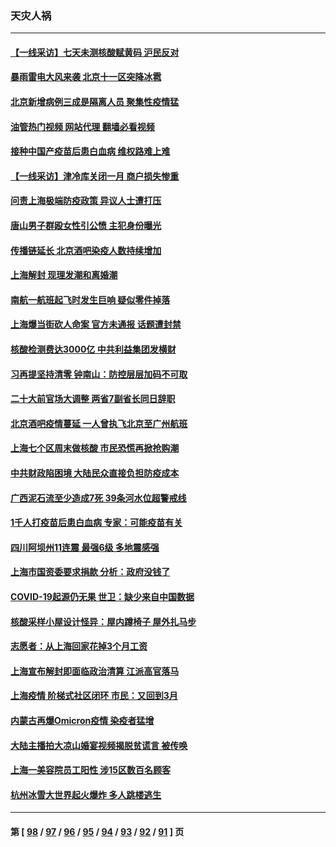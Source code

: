 ### 天灾人祸
---
#### [【一线采访】七天未测核酸赋黄码 沪民反对](../../pages/ncid280/n13758088.md?06141245) 
#### [暴雨雷电大风来袭 北京十一区突降冰雹](../../pages/ncid280/n13758385.md?06141245) 
#### [北京新增病例三成是隔离人员 聚集性疫情猛](../../pages/ncid280/n13757776.md?06141245) 
#### [油管热门视频 网站代理 翻墙必看视频](http://209.222.30.114:81/youtube.html?06141245)
#### [接种中国产疫苗后患白血病 维权路难上难](../../pages/ncid280/n13757363.md?06141245) 
#### [【一线采访】津冷库关闭一月 商户损失惨重](../../pages/ncid280/n13757772.md?06141245) 
#### [问责上海极端防疫政策 异议人士遭打压](../../pages/ncid280/n13757256.md?06141245) 
#### [唐山男子群殴女性引公愤 主犯身份曝光](../../pages/ncid280/n13757180.md?06141245) 
#### [传播链延长 北京酒吧染疫人数持续增加](../../pages/ncid280/n13757164.md?06141245) 
#### [上海解封 现理发潮和离婚潮](../../pages/ncid280/n13757062.md?06141245) 
#### [南航一航班起飞时发生巨响 疑似零件掉落](../../pages/ncid280/n13757109.md?06141245) 
#### [上海爆当街砍人命案 官方未通报 话题遭封禁](../../pages/ncid280/n13756964.md?06141245) 
#### [核酸检测费达3000亿 中共利益集团发横财](../../pages/ncid280/n13757046.md?06141245) 
#### [习再提坚持清零 钟南山：防控层层加码不可取](../../pages/ncid280/n13756635.md?06141245) 
#### [二十大前官场大调整 两省7副省长同日辞职](../../pages/ncid280/n13756604.md?06141245) 
#### [北京酒吧疫情蔓延 一人曾执飞北京至广州航班](../../pages/ncid280/n13755741.md?06141245) 
#### [上海七个区周末做核酸 市民恐慌再掀抢购潮](../../pages/ncid280/n13756508.md?06141245) 
#### [中共财政陷困境 大陆民众直接负担防疫成本](../../pages/ncid280/n13756242.md?06141245) 
#### [广西泥石流至少造成7死 39条河水位超警戒线](../../pages/ncid280/n13756322.md?06141245) 
#### [1千人打疫苗后患白血病 专家：可能疫苗有关](../../pages/ncid280/n13755932.md?06141245) 
#### [四川阿坝州11连震 最强6级 多地震感强](../../pages/ncid280/n13756222.md?06141245) 
#### [上海市国资委要求捐款 分析：政府没钱了](../../pages/ncid280/n13755948.md?06141245) 
#### [COVID-19起源仍无果 世卫：缺少来自中国数据](../../pages/ncid280/n13755997.md?06141245) 
#### [核酸采样小屋设计怪异：屋内蹲椅子 屋外扎马步](../../pages/ncid280/n13755942.md?06141245) 
#### [志愿者：从上海回家花掉3个月工资](../../pages/ncid280/n13755962.md?06141245) 
#### [上海宣布解封即面临政治清算 江派高官落马](../../pages/ncid280/n13755851.md?06141245) 
#### [上海疫情 阶梯式社区闭环 市民：又回到3月](../../pages/ncid280/n13755887.md?06141245) 
#### [内蒙古再爆Omicron疫情 染疫者猛增](../../pages/ncid280/n13755800.md?06141245) 
#### [大陆主播拍大凉山婚宴视频揭脱贫谎言 被传唤](../../pages/ncid280/n13755710.md?06141245) 
#### [上海一美容院员工阳性 涉15区数百名顾客](../../pages/ncid280/n13755671.md?06141245) 
#### [杭州冰雪大世界起火爆炸 多人跳楼逃生](../../pages/ncid280/n13755546.md?06141245) 

---
#### 第 [ [98](./98.md?06141245) / [97](./97.md?06141245) / [96](./96.md?06141245) / [95](./95.md?06141245) / [94](./94.md?06141245) / [93](./93.md?06141245) / [92](./92.md?06141245) / [91](./91.md?06141245) ] 页
